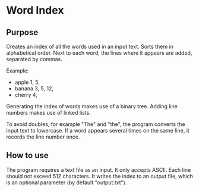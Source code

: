 # Word Index
## Purpose
Creates an index of all the words used in an input text.
Sorts them in alphabetical order.
Next to each word, the lines where it appears are added, separated by commas.

Example:
- apple 1, 5,
- banana 3, 5, 12,
- cherry 4,

Generating the index of words makes use of a binary tree.
Adding line numbers makes use of linked lists.

To avoid doubles, for example "The" and "the", the program converts the input text to lowercase.
If a word appears several times on the same line, it records the line number once.

## How to use
The program requires a text file as an input. It only accepts ASCII. Each line should not exceed 512 characters.
It writes the index to an output file, which is an optional parameter (by default "output.txt").
